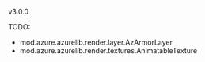 v3.0.0

TODO: 
- mod.azure.azurelib.render.layer.AzArmorLayer
- mod.azure.azurelib.render.textures.AnimatableTexture